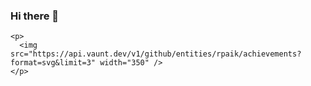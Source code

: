 ### Hi there 👋

<!--
**rpaik/rpaik** is a ✨ _special_ ✨ repository because its `README.md` (this file) appears on your GitHub profile.

Here are some ideas to get you started:

- 🔭 I’m currently working on ...
- 🌱 I’m currently learning ...
- 👯 I’m looking to collaborate on ...
- 🤔 I’m looking for help with ...
- 💬 Ask me about ...
- 📫 How to reach me: ...
- 😄 Pronouns: ...
- ⚡ Fun fact: ...
-->
    <p>
      <img src="https://api.vaunt.dev/v1/github/entities/rpaik/achievements?format=svg&limit=3" width="350" />
    </p>
